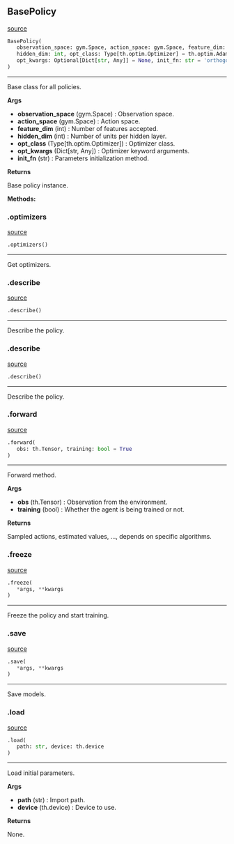 #


## BasePolicy
[source](https://github.com/RLE-Foundation/rllte/blob/main/rllte/common/prototype/base_policy.py/#L37)
```python 
BasePolicy(
   observation_space: gym.Space, action_space: gym.Space, feature_dim: int,
   hidden_dim: int, opt_class: Type[th.optim.Optimizer] = th.optim.Adam,
   opt_kwargs: Optional[Dict[str, Any]] = None, init_fn: str = 'orthogonal'
)
```


---
Base class for all policies.


**Args**

* **observation_space** (gym.Space) : Observation space.
* **action_space** (gym.Space) : Action space.
* **feature_dim** (int) : Number of features accepted.
* **hidden_dim** (int) : Number of units per hidden layer.
* **opt_class** (Type[th.optim.Optimizer]) : Optimizer class.
* **opt_kwargs** (Dict[str, Any]) : Optimizer keyword arguments.
* **init_fn** (str) : Parameters initialization method.


**Returns**

Base policy instance.


**Methods:**


### .optimizers
[source](https://github.com/RLE-Foundation/rllte/blob/main/rllte/common/prototype/base_policy.py/#L89)
```python
.optimizers()
```

---
Get optimizers.

### .describe
[source](https://github.com/RLE-Foundation/rllte/blob/main/rllte/common/prototype/base_policy.py/#L95)
```python
.describe()
```

---
Describe the policy.

### .describe
[source](https://github.com/RLE-Foundation/rllte/blob/main/rllte/common/prototype/base_policy.py/#L95)
```python
.describe()
```

---
Describe the policy.

### .forward
[source](https://github.com/RLE-Foundation/rllte/blob/main/rllte/common/prototype/base_policy.py/#L99)
```python
.forward(
   obs: th.Tensor, training: bool = True
)
```

---
Forward method.


**Args**

* **obs** (th.Tensor) : Observation from the environment.
* **training** (bool) : Whether the agent is being trained or not.


**Returns**

Sampled actions, estimated values, ..., depends on specific algorithms.

### .freeze
[source](https://github.com/RLE-Foundation/rllte/blob/main/rllte/common/prototype/base_policy.py/#L111)
```python
.freeze(
   *args, **kwargs
)
```

---
Freeze the policy and start training.

### .save
[source](https://github.com/RLE-Foundation/rllte/blob/main/rllte/common/prototype/base_policy.py/#L115)
```python
.save(
   *args, **kwargs
)
```

---
Save models.

### .load
[source](https://github.com/RLE-Foundation/rllte/blob/main/rllte/common/prototype/base_policy.py/#L118)
```python
.load(
   path: str, device: th.device
)
```

---
Load initial parameters.


**Args**

* **path** (str) : Import path.
* **device** (th.device) : Device to use.


**Returns**

None.
